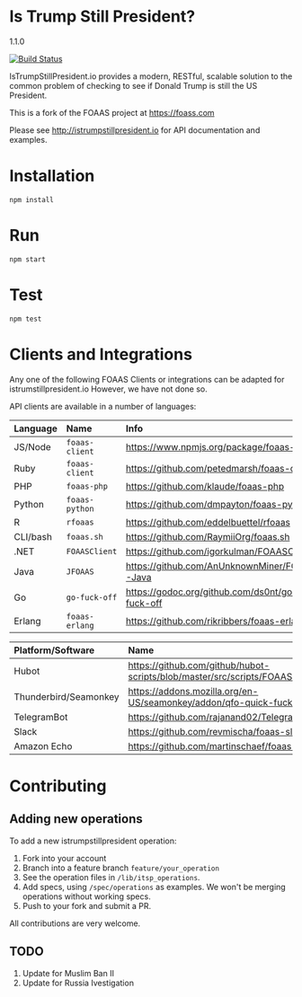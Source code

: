 # Is Trump Still President?

1.1.0

[![Build Status](https://travis-ci.org/ksonney/istrumpstillpresident.io.svg?branch=istrumpstillpresident)](https://travis-ci.org/ksonney/istrumpstillpresident.io)


IsTrumpStillPresident.io provides a modern, RESTful, scalable solution to the common problem of checking to see if Donald Trump is still the US President.

This is a fork of the FOAAS project at https://foass.com

Please see http://istrumpstillpresident.io for API documentation and examples.

# Installation

	npm install

# Run

	npm start

# Test

	npm test

# Clients and Integrations

Any one of the following FOAAS Clients or integrations can be adapted for istrumstillpresident.io However, we have not done so. 

API clients are available in a number of languages:

| Language | Name           | Info                                           |
|:---------|:---------------|:-----------------------------------------------|
| JS/Node  | `foaas-client` | https://www.npmjs.org/package/foaas-client     |
| Ruby     | `foaas-client` | https://github.com/petedmarsh/foaas-client     |
| PHP      | `foaas-php`    | https://github.com/klaude/foaas-php            |
| Python   | `foaas-python` | https://github.com/dmpayton/foaas-python       |
| R        | `rfoaas`       | https://github.com/eddelbuettel/rfoaas         |
| CLI/bash | `foaas.sh`     | https://github.com/RaymiiOrg/foaas.sh          |
| .NET     | `FOAASClient`  | https://github.com/igorkulman/FOAASClient      |
| Java     | `JFOAAS`       | https://github.com/AnUnknownMiner/FOAAS-Java   |
| Go       | `go-fuck-off`  | https://godoc.org/github.com/ds0nt/go-fuck-off |
| Erlang   | `foaas-erlang` | https://github.com/rikribbers/foaas-erlang     |


| Platform/Software     | Name                                                                         |
|:----------------------|:-----------------------------------------------------------------------------|
| Hubot				    | https://github.com/github/hubot-scripts/blob/master/src/scripts/FOAAS.coffee |
| Thunderbird/Seamonkey | https://addons.mozilla.org/en-US/seamonkey/addon/qfo-quick-fuck-off          |
| TelegramBot           | https://github.com/rajanand02/TelegramFoaasBot                               |
| Slack                 | https://github.com/revmischa/foaas-slack                                     |
| Amazon Echo           | https://github.com/martinschaef/foaas-alex                                   |

# Contributing

## Adding new operations

To add a new istrumpstillpresident operation:

1. Fork into your account
2. Branch into a feature branch `feature/your_operation`
3. See the operation files in `/lib/itsp_operations`.
4. Add specs, using `/spec/operations` as examples. We won't be merging operations without working specs.
5. Push to your fork and submit a PR.

All contributions are very welcome.

## TODO

1. Update for Muslim Ban II
2. Update for Russia Ivestigation
